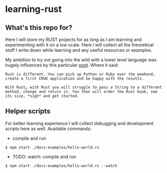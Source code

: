 # learning-rust

## What's this repo for?

Here I will store my RUST projects for as long as I am learning and experimenting with it on a low scale. Here I will collect all the theoretical stuff I write down while learning and any useful resources or examples.

My ambition to try out going into the wild with a lower level language was hugely influences by this particular [post](https://levelup.gitconnected.com/intro-to-web-programming-in-rust-for-nodejs-developers-1a9c048c4de1). Where it said:

```
Rust is different. You can pick up Python or Ruby over the weekend, create a first CRUD application and be happy with the results.

With Rust… with Rust you will struggle to pass a String to a different method, change and return it. You then will order the Rust book, see its size, *sigh* and get started.
```

## Helper scripts

For better learning experience I will collect debugging and development scripts here as well. Available commands:

- compile and run   
```
$ npm start ./docs-examples/hello-world.rs
```
- TODO: watch: compile and run   
```
$ npm start ./docs-examples/hello-world.rs --watch
```

